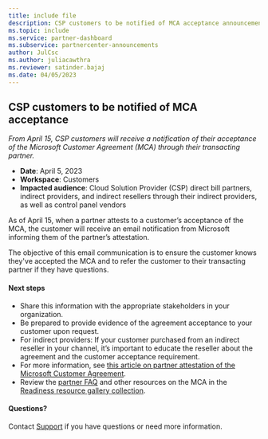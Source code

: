 ```yaml
---
title: include file
description: CSP customers to be notified of MCA acceptance announcement from April 5, 2023.
ms.topic: include
ms.service: partner-dashboard
ms.subservice: partnercenter-announcements
author: JulCsc
ms.author: juliacawthra
ms.reviewer: satinder.bajaj
ms.date: 04/05/2023
---
```


## CSP customers to be notified of MCA acceptance

*From April 15, CSP customers will receive a notification of their acceptance of the Microsoft Customer Agreement (MCA) through their transacting partner.*

- **Date**: April 5, 2023
- **Workspace**: Customers
- **Impacted audience**: Cloud Solution Provider (CSP) direct bill partners, indirect providers, and indirect resellers through their indirect providers, as well as control panel vendors

As of April 15, when a partner attests to a customer’s acceptance of the MCA, the customer will receive an email notification from Microsoft informing them of the partner’s attestation.

The objective of this email communication is to ensure the customer knows they've accepted the MCA and to refer the customer to their transacting partner if they have questions.

#### Next steps

- Share this information with the appropriate stakeholders in your organization.
- Be prepared to provide evidence of the agreement acceptance to your customer upon request.
- For indirect providers: If your customer purchased from an indirect reseller in your channel, it’s important to educate the reseller about the agreement and the customer acceptance requirement.
- For more information, see [this article on partner attestation of the Microsoft Customer Agreement](/partner-center/confirm-customer-agreement).
- Review the [partner FAQ](https://partner.microsoft.com/resources/detail/customer-notification-for-microsoft-customer-agreement-partner-attestation-faq-pdf) and other resources on the MCA in the [Readiness resource gallery collection](https://partner.microsoft.com/resources/collection/Microsoft-Customer-Agreement-in-the-CSP-program#/).

#### Questions?

Contact [Support](https://partner.microsoft.com/dashboard/v2/support/servicerequests) if you have questions or need more information.
